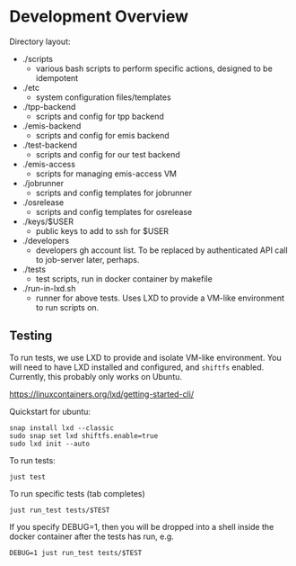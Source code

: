 # Development Overview

Directory layout:

* ./scripts
  * various bash scripts to perform specific actions, designed to be idempotent
* ./etc
  * system configuration files/templates
* ./tpp-backend
  * scripts and config for tpp backend
* ./emis-backend
  * scripts and config for emis backend
* ./test-backend
  * scripts and config for our test backend
* ./emis-access
  * scripts for managing emis-access VM
* ./jobrunner
  * scripts and config templates for jobrunner
* ./osrelease
  * scripts and config templates for osrelease
* ./keys/$USER
  * public keys to add to ssh for $USER
* ./developers
  * developers gh account list. To be replaced by authenticated API call to
    job-server later, perhaps.
* ./tests
  * test scripts, run in docker container by makefile
* ./run-in-lxd.sh
  * runner for above tests. Uses LXD to provide a VM-like environment to run scripts on.

## Testing

To run tests, we use LXD to provide and isolate VM-like environment. You will
need to have LXD installed and configured, and `shiftfs` enabled. Currently,
this probably only works on Ubuntu.

https://linuxcontainers.org/lxd/getting-started-cli/

Quickstart for ubuntu:

```
snap install lxd --classic
sudo snap set lxd shiftfs.enable=true
sudo lxd init --auto
```

To run tests:

    just test

To run specific tests (tab completes)

    just run_test tests/$TEST

If you specify DEBUG=1, then you will be dropped into a shell inside the docker
container after the tests has run, e.g. 

    DEBUG=1 just run_test tests/$TEST 
